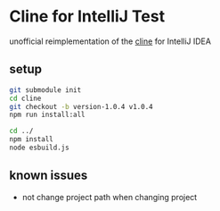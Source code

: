 # Cline for IntelliJ Test
unofficial reimplementation of the [cline](https://github.com/cline/cline) for IntelliJ IDEA

## setup
```bash
git submodule init
cd cline
git checkout -b version-1.0.4 v1.0.4
npm run install:all

cd ../
npm install
node esbuild.js
```

## known issues
- not change project path when changing project